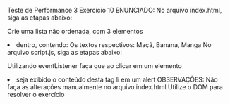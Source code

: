 Teste de Performance 3
Exercício 10
ENUNCIADO:
No arquivo index.html, siga as etapas abaixo:

Crie uma lista não ordenada, com 3 elementos <li> dentro, contendo:
Os textos respectivos: Maçã, Banana, Manga
No arquivo script.js, siga as etapas abaixo:

Utilizando eventListener faça que ao clicar em um elemento <li> seja exibido o conteúdo desta tag li em um alert
OBSERVAÇÕES:
Não faça as alterações manualmente no arquivo index.html
Utilize o DOM para resolver o exercício
